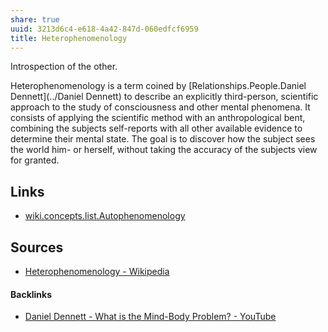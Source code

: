 ```yaml
---
share: true
uuid: 3213d6c4-e618-4a42-847d-060edfcf6959
title: Heterophenomenology
---
```

Introspection of the other.

Heterophenomenology is a term coined by [Relationships.People.Daniel Dennett](../Daniel Dennett) to describe an explicitly third-person, scientific approach to the study of consciousness and other mental phenomena. It consists of applying the scientific method with an anthropological bent, combining the subjects self-reports with all other available evidence to determine their mental state. The goal is to discover how the subject sees the world him- or herself, without taking the accuracy of the subjects view for granted.

## Links

* [wiki.concepts.list.Autophenomenology](../dentropydaemon-wiki/Wiki/Concepts/List/Autophenomenology)

## Sources

* [Heterophenomenology - Wikipedia](https://en.wikipedia.org/wiki/Heterophenomenology)

#### Backlinks

* [Daniel Dennett - What is the Mind-Body Problem? - YouTube](/56c7fe87-4454-4f4b-8f0d-809c4224ad30)